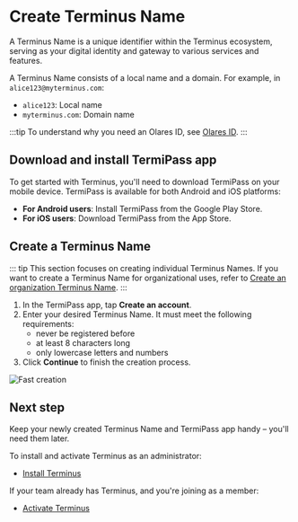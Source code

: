 # Create Terminus Name

A Terminus Name is a unique identifier within the Terminus ecosystem, serving as your digital identity and gateway to various services and features.

A Terminus Name consists of a local name and a domain. For example, in `alice123@myterminus.com`:
- `alice123`: Local name
- `myterminus.com`: Domain name

:::tip
To understand why you need an Olares ID, see [Olares ID](../concepts/olares-id.md).
:::
## Download and install TermiPass app

To get started with Terminus, you'll need to download TermiPass on your mobile device. TermiPass is available for both Android and iOS platforms:

* **For Android users**: Install TermiPass from the Google Play Store.
* **For iOS users**: Download TermiPass from the App Store.

## Create a Terminus Name

::: tip
This section focuses on creating individual Terminus Names. If you want to create a Terminus Name for organizational uses, refer to [Create an organization Terminus Name](../terminus-space/host-domain.md#create-an-org-olares-id).
:::

1. In the TermiPass app, tap **Create an account**.
2. Enter your desired Terminus Name. It must meet the following requirements:
   * never be registered before
   * at least 8 characters long
   * only lowercase letters and numbers
3. Click **Continue** to finish the creation process.

![Fast creation](/images/how-to/termipass/individual_terminus_name_fast.png)

## Next step

Keep your newly created Terminus Name and TermiPass app handy – you'll need them later.

To install and activate Terminus as an administrator:
- [Install Terminus](./install-terminus.md)

If your team already has Terminus, and you're joining as a member:
- [Activate Terminus](./activate-terminus.md)
